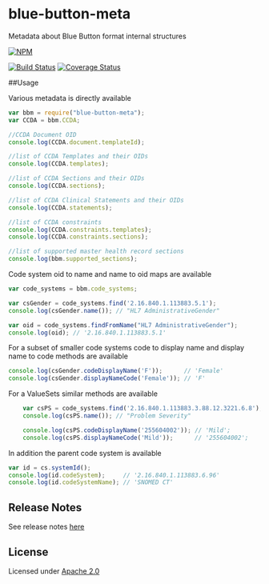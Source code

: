 blue-button-meta
================

Metadata about Blue Button format internal structures

[![NPM](https://nodei.co/npm/blue-button-meta.png)](https://nodei.co/npm/blue-button-meta/)

[![Build Status](https://travis-ci.org/amida-tech/blue-button-meta.svg)](https://travis-ci.org/amida-tech/blue-button-meta)
[![Coverage Status](https://coveralls.io/repos/amida-tech/blue-button-meta/badge.png)](https://coveralls.io/r/amida-tech/blue-button-meta)

##Usage

Various metadata is directly available
``` javascript
var bbm = require("blue-button-meta");
var CCDA = bbm.CCDA;

//CCDA Document OID
console.log(CCDA.document.templateId);

//list of CCDA Templates and their OIDs
console.log(CCDA.templates);

//list of CCDA Sections and their OIDs
console.log(CCDA.sections);

//list of CCDA Clinical Statements and their OIDs
console.log(CCDA.statements);

//list of CCDA constraints
console.log(CCDA.constraints.templates);
console.log(CCDA.constraints.sections);

//list of supported master health record sections
console.log(bbm.supported_sections);
```

Code system oid to name and name to oid maps are available
``` javascript
var code_systems = bbm.code_systems;

var csGender = code_systems.find('2.16.840.1.113883.5.1');
console.log(csGender.name()); // "HL7 AdministrativeGender"

var oid = code_systems.findFromName("HL7 AdministrativeGender");
console.log(oid); // '2.16.840.1.113883.5.1'
```
For a subset of smaller code systems code to display name and display name to code methods are available
``` javascript
console.log(csGender.codeDisplayName('F'));      // 'Female'
console.log(csGender.displayNameCode('Female')); // 'F'
```
For a ValueSets similar methods are available
``` javascript
	var csPS = code_systems.find('2.16.840.1.113883.3.88.12.3221.6.8');
	console.log(csPS.name()); // "Problem Severity"

	console.log(csPS.codeDisplayName('255604002')); // 'Mild';
	console.log(csPS.displayNameCode('Mild'));      // '255604002';
```
In addition the parent code system is available
``` javascript
var id = cs.systemId();
console.log(id.codeSystem);     // '2.16.840.1.113883.6.96'
console.log(id.codeSystemName); // 'SNOMED CT'
```

## Release Notes

See release notes [here](./RELEASENOTES.md)

## License

Licensed under [Apache 2.0](./LICENSE)

